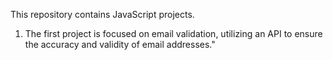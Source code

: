 This repository contains JavaScript projects. 
1. The first project is focused on email validation, utilizing an API to ensure the accuracy and validity of email addresses."
